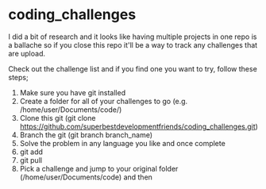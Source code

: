 # coding_challenges

I did a bit of research and it looks like having multiple projects in one repo is a ballache so if you close this repo it'll be a way to track any challenges that are upload.

Check out the challenge list and if you find one you want to try, follow these steps;
  
  1. Make sure you have git installed
  2. Create a folder for all of your challenges to go (e.g. /home/user/Documents/code/)
  3. Clone this git (git clone https://github.com/superbestdevelopmentfriends/coding_challenges.git)
  4. Branch the git (git branch branch_name)
  5. Solve the problem in any language you like and once complete
  6. git add <new files>
  7. git pull 
  7. Pick a challenge and jump to your original folder (/home/user/Documents/code) and then 
      
